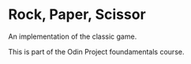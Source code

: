 # Rock, Paper, Scissor

An implementation of the classic game.

This is part of the Odin Project foundamentals course.
